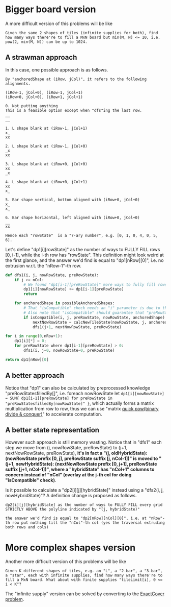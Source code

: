# Bigger board version
A more difficult version of this problems will be like
```
Given the same 2 shapes of tiles (infinite supplies for both), find how many ways there're to fill a MxN board but min(M, N) <= 10, i.e. pow(2, min(M, N)) can be up to 1024. 
```

## A strawman approach
In this case, one possible approach is as follows. 
```
By "anchoredShape at (iRow, jCol)", it refers to the following alignments.

(iRow-1, jCol+0), (iRow-1, jCol+1)
(iRow+0, jCol+0), (iRow+1, jCol+1)

0. Not putting anything
This is a feasible option except when "dfs"ing the last row.
__
__

1. L shape blank at (iRow-1, jCol+1)
x_
xx  

2. L shape blank at (iRow-1, jCol+0)
_x
xx  

3. L shape blank at (iRow+0, jCol+0)
xx
_x  

4. L shape blank at (iRow+0, jCol+1)
xx
x_  

5. Bar shape vertical, bottom aligned with (iRow+0, jCol+0)
x_
x_ 

6. Bar shape horizontal, left aligned with (iRow+0, jCol+0)
__
xx

Hence each "rowState"  is a "7-ary number", e.g. [0, 1, 0, 4, 0, 5, 6]. 
```

Let's define "dp1[i][rowState]" as the number of ways to FULLY FILL rows [0, i-1], while the i-th row has "rowState". This definition might look weird at the first glance, and the answer we'd find is equal to "dp1[nRow][0]", i.e. no extrusion w.r.t. the "nRow-1"-th row. 
```python
def dfs1(i, j, nowRowState, preRowState):
    if j >= nCol:
        # We found "dp1[i-1][preRowState]" more ways to fully fill rows [0, i-1] while the i-th row has "nowRowState", guaranteed by the "isCompatible" check
        dp1[i][nowRowState] += dp1[i-1][preRowState] 
        return

    for anchoredShape in possibleAnchoredShapes:
        # That "isCompatible" check needs an "i" parameter is due to the need of checking whether we're at last row such that putting nothing is NOT an option.
        # Also note that "isCompatible" should guarantee that "preRowState" is FILLED IN PREFIX RANGE [0, j] by "(nowRowState, anchoredShape)".
        if isCompatible(i, j, preRowState, nowRowState, anchoredShape): 
            nextNowRowState = calcNewTileState(nowRowState, j, anchoredShape)
            dfs1(j+1, nextNowRowState, preRowState)    

for i in range(0,nRow+1):
    dp1[i][*] = 0;
    for preRowState where dp1[i-1][preRowState] > 0:
        dfs1(i, j=0, nowRowState=0, preRowState)

return dp1[nRow][0]
``` 

## A better approach
Notice that "dp1" can also be calculated by preprocessed knowledge "preRowStatesfilledBy[]", i.e. foreach nowRowState let `dp1[i][nowRowState] = SUM{ dp1[i-1][preRowState] for preRowState in "preRowStatesfilledBy[nowRowState]" }`, which actually forms a matrix multiplication from row to row, thus we can use "matrix [quick pow(binary divide & conquer)](https://github.com/genxium/Leetcode/tree/master/p50_Pow_x_n)" to accelerate computation.

## A better state representation
However such approach is still memory wasting. Notice that in "dfs1" each step we move from (j, nowRowState, preRowState) to (j+1, nextNowRowState, preRowState), **it's in fact a "(j, oldHybridState): (nowRowState prefix [0, j], preRowState suffix [j, nCol-1])" is moved to "(j+1, newHybridState): (nextNowRowState prefix [0, j+1], preRowState suffix [j+1, nCol-1])", where a "hybridState" has "nCol+1" columns to concern instead of "nCol" (overlay at the j-th col for doing "isCompatible" check)**.  

Is it possible to calculate a "dp2[i][j][hybridState]" instead using a "dfs2(i, j, nowHybridState)"? A definition change is proposed as follows.
```
dp2[i][j][hybridState] as the number of ways to FULLY FILL every grid STRICTLY ABOVE the polyline indicated by "(j, hybridState)" 

the answer we'd find is equal to "dp2[nRow][nCol][0]", i.e. at "nRow"-th row put nothing till the "nCol"-th col (yes the traversal extruding both rows and cols) 
```

# More complex shapes version
Another more difficult version of this problems will be like
```
Given K different shapes of tiles, e.g. an "L", a "2-bar", a "3-bar", a "star", each with infinite supplies, find how many ways there're to fill a MxN board. What about with finite supplies "tileLimit[i], 0 <= i < K"? 
```

The "infinite supply" version can be solved by converting to the [ExactCover problem](https://www.yinxiang.com/everhub/note/e71e7e87-ca06-40e5-a880-c9517a9afd33).
